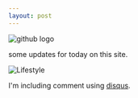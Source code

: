 ```yaml
---
layout: post
---
```

![github logo](http://upload.wikimedia.org/wikipedia/commons/b/b3/GitHub.svg)

some updates for today on this site.

![Lifestyle](https://farm8.staticflickr.com/7561/16149093279_e2d552f3bd_b.jpg)

I'm including comment using [disqus]( https://disqus.com/).


